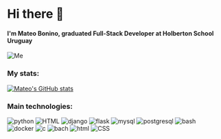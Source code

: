 # Hi there 👋

#### I'm Mateo Bonino, graduated Full-Stack Developer at Holberton School Uruguay
![Me](https://media4.giphy.com/media/3oKIPnAiaMCws8nOsE/giphy.gif?cid=ecf05e47yfegcbpyfzi0kqsz16560satxgxfunzyacn5j2gv&rid=giphy.gif&ct=g)

### My stats:

[![Mateo's GitHub stats](https://github-readme-stats.vercel.app/api?username=mateobonino)](https://github.com/anuraghazra/github-readme-stats)

### Main technologies:

![python](https://img.shields.io/badge/Python-000?style=for-the-badge&logo=Python&logoColor=green) ![HTML](https://img.shields.io/badge/JS-000?style=for-the-badge&logo=JAVASCRIPT&logoColor=yellow) ![django](https://img.shields.io/badge/Django-000?style=for-the-badge&logo=django&logoColor=green) ![flask](https://img.shields.io/badge/Flask-000?style=for-the-badge&logo=Flask&logoColor=green) ![mysql](https://img.shields.io/badge/MySQL-000?style=for-the-badge&logo=mysql&logoColor=white) ![postgresql](https://img.shields.io/badge/Postgresql-000?style=for-the-badge&logo=Postgresql&logoColor=blue)
![bash](https://img.shields.io/badge/Linux-000?style=for-the-badge&logo=Linux&logoColor=white) ![docker](https://img.shields.io/badge/DOcker-000?style=for-the-badge&logo=DOcker&logoColor=blue) ![c](https://img.shields.io/badge/C-000?style=for-the-badge&logo=c&logoColor=blue) ![bach](https://img.shields.io/badge/Bash-000?style=for-the-badge&logo=BourneAgainShell&logoColor=green) ![html](https://img.shields.io/badge/HTML-000?style=for-the-badge&logo=HTML5&logoColor=orange) ![CSS](https://img.shields.io/badge/CSS-000?style=for-the-badge&logo=CSS3&logoColor=yellow)
